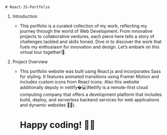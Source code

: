     # React-JS-Portfolio


1. Introduction

   - This portfolio is a curated collection of my work, reflecting my journey through the world of Web Development. From innovative projects to collaborative ventures, each piece here tells a story of challenges tackled and skills honed.
Dive in to discover the work that fuels my enthusiasm for innovation and design. Let’s embark on this virtual tour together!🌟.

 2. Project Overview

    - This portfolio website was built using React.js and incorporates Sass for styling. It features animated transitions using Framer Motion and includes custom icons from React Icons. Also this website additionally depoly in netlify�‍💻(Netlify is a remote-first cloud computing company that offers a development platform that includes build, deploy, and serverless backend services for web applications and dynamic websites 👨‍💻).<br>
         # Happy coding! 🌟🚀
